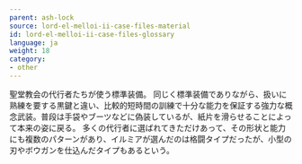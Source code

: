 ```yaml
---
parent: ash-lock
source: lord-el-melloi-ii-case-files-material
id: lord-el-melloi-ii-case-files-glossary
language: ja
weight: 18
category:
- other
---
```


聖堂教会の代行者たちが使う標準装備。
同じく標準装備でありながら、扱いに熟練を要する黒鍵と違い、比較的短時間の訓練で十分な能力を保証する強力な概念武装。普段は手袋やブーツなどに偽装しているが、紙片を滑らせることによって本来の姿に戻る。
多くの代行者に選ばれてきただけあって、その形状と能力にも複数のパターンがあり、イルミアが選んだのは格闘タイプだったが、小型の刃やボウガンを仕込んだタイプもあるという。
